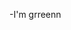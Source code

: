 -I'm grreenn
<!---
AYSgrreenn/AYSgrreenn is a ✨ special ✨ repository because its `README.md` (this file) appears on your GitHub profile.
You can click the Preview link to take a look at your changes.
--->

